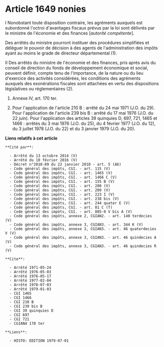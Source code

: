 # Article 1649 nonies

I  Nonobstant toute disposition contraire, les agréments auxquels est subordonné l'octroi d'avantages fiscaux prévus par la
loi sont délivrés par le ministre de l'économie et des finances [*autorité compétente*].

Des arrêtés du ministre pourront instituer des procédures simplifiées et déléguer le pouvoir de décision à des agents de
l'administration des impôts ayant au moins le grade de directeur départemental (1).

II  Des arrêtés du ministre de l'économie et des finances, pris après avis du conseil de direction du fonds de développement
économique et social, peuvent définir, compte tenu de l'importance, de la nature ou du lieu d'exercice des activités
considérées, les conditions des agréments auxquels des exonérations fiscales sont attachées en vertu des dispositions
législatives ou réglementaires (2).

1) Annexe IV, art. 170 ter.

2) Pour l'application de l'article 210 B : arrêté du 24 mai 1971 (J.O. du 29). Pour l'application de l'article 239 bis B :
arrêté du 17 mai 1976 (J.O. du 22 juin). Pour l'application des articles 39 quinquies D, 697, 721, 1465 et 1466 : arrêtés du
3 mai 1976 (J.O. du 25), du 4 février 1977 (J.O. du 12), du 3 juillet 1978 (J.O. du 22) et du 3 janvier 1979 (J.O. du 20).

**Liens relatifs à cet article**

	**Cité par**:

	  - Arrêté du 13 octobre 2014 (V)
	  - Arrêté du 10 février 2016 (V)
	  - Décret n°2010-89 du 22 janvier 2010 - art. 5 (Ab)
	  - Code général des impôts, CGI. - art. 115 (V)
	  - Code général des impôts, CGI. - art. 1465 (V)
	  - Code général des impôts, CGI. - art. 1466 C (V)
	  - Code général des impôts, CGI. - art. 155 B (V)
	  - Code général des impôts, CGI. - art. 200 (V)
	  - Code général des impôts, CGI. - art. 209 (V)
	  - Code général des impôts, CGI. - art. 223 I (V)
	  - Code général des impôts, CGI. - art. 238 bis (V)
	  - Code général des impôts, CGI. - art. 244 quater E (V)
	  - Code général des impôts, CGI. - art. 81 C (T)
	  - Code général des impôts, CGI. - art. 885-0 V bis A (V)
	  - Code général des impôts, annexe 2, CGIAN2. - art. 140 terdecies (V)
	  - Code général des impôts, annexe 3, CGIAN3. - art. 344 K (V)
	  - Code général des impôts, annexe 3, CGIAN3. - art. 46 quaterdecies V (V)
	  - Code général des impôts, annexe 3, CGIAN3. - art. 46 quindecies A (V)
	  - Code général des impôts, annexe 3, CGIAN3. - art. 46 quindecies R (V)

	**Cite**:

	  - Arrêté 1971-05-24
	  - Arrêté 1976-05-03
	  - Arrêté 1976-05-17
	  - Arrêté 1977-02-04
	  - Arrêté 1978-07-03
	  - Arrêté 1979-01-03
	  - CGI 1465
	  - CGI 1466
	  - CGI 210 B
	  - CGI 239 bis B
	  - CGI 39 quinquies D
	  - CGI 697
	  - CGI 721
	  - CGIAN4 170 ter

	**Liens**:

	  - HISTO: EDITION 1979-07-01
